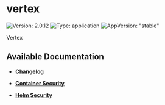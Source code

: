 # vertex

![Version: 2.0.12](https://img.shields.io/badge/Version-2.0.12-informational?style=flat-square) ![Type: application](https://img.shields.io/badge/Type-application-informational?style=flat-square) ![AppVersion: "stable"](https://img.shields.io/badge/AppVersion-"stable"-informational?style=flat-square)

Vertex

## Available Documentation

- [**Changelog**](CHANGELOG)

- [**Container Security**](container-security)

- [**Helm Security**](helm-security)

